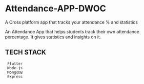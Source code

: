 # Attendance-APP-DWOC
 A Cross platform app that tracks your attendance % and statistics


An Attendance App that helps students track their own attendance percentage.
It gives statistics and insights on it.

## TECH STACK
 ```
  Flutter
  Node.js
  MongoDB
  Express 
 ``` 
  
  
  
 
